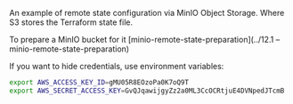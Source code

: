 An example of remote state configuration via MinIO Object Storage. Where S3 stores the Terraform state file.

To prepare a MinIO bucket for it [minio-remote-state-preparation](../12.1 – minio-remote-state-preparation)

If you want to hide credentials, use environment variables:

```bash
export AWS_ACCESS_KEY_ID=gMU05R8EOzoPa0K7oQ9T 
export AWS_SECRET_ACCESS_KEY=GvQJqawijgyZz2a0ML3CcOCRtjuE4DVNpedJTcmB
```
